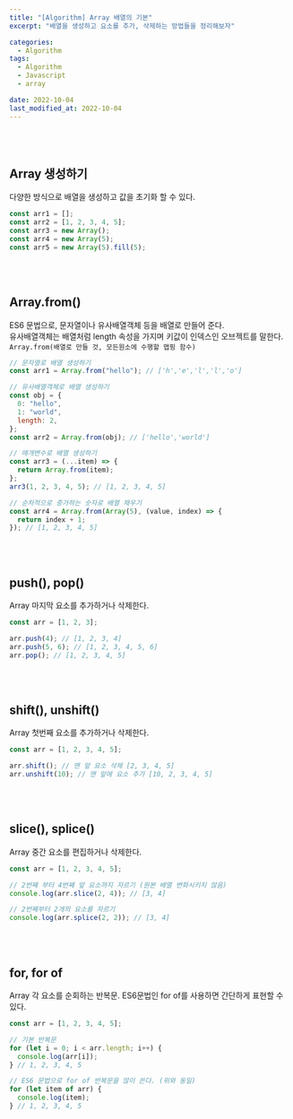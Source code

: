 ```yaml
---
title: "[Algorithm] Array 배열의 기본"
excerpt: "배열을 생성하고 요소를 추가, 삭제하는 방법들을 정리해보자"

categories:
  - Algorithm
tags:
  - Algorithm
  - Javascript
  - array

date: 2022-10-04
last_modified_at: 2022-10-04
---
```


<br>
<br>

## Array 생성하기

다양한 방식으로 배열을 생성하고 값을 초기화 할 수 있다.

```javascript
const arr1 = [];
const arr2 = [1, 2, 3, 4, 5];
const arr3 = new Array();
const arr4 = new Array(5);
const arr5 = new Array(5).fill(5);
```

<br>
<br>

## Array.from()

ES6 문법으로, 문자열이나 유사배열객체 등을 배열로 만들어 준다.<br>
유사배열객체는 배열처럼 length 속성을 가지며 키값이 인덱스인 오브젝트를 말한다.<br>
`Array.from(배열로 만들 것, 모든원소에 수행할 맵핑 함수)`

```javascript
// 문자열로 배열 생성하기
const arr1 = Array.from("hello"); // ['h','e','l','l','o']

// 유사배열객체로 배열 생성하기
const obj = {
  0: "hello",
  1: "world",
  length: 2,
};
const arr2 = Array.from(obj); // ['hello','world']

// 매개변수로 배열 생성하기
const arr3 = (...item) => {
  return Array.from(item);
};
arr3(1, 2, 3, 4, 5); // [1, 2, 3, 4, 5]

// 순차적으로 증가하는 숫자로 배열 채우기
const arr4 = Array.from(Array(5), (value, index) => {
  return index + 1;
}); // [1, 2, 3, 4, 5]
```

<br>
<br>

## push(), pop()

Array 마지막 요소를 추가하거나 삭제한다.

```javascript
const arr = [1, 2, 3];

arr.push(4); // [1, 2, 3, 4]
arr.push(5, 6); // [1, 2, 3, 4, 5, 6]
arr.pop(); // [1, 2, 3, 4, 5]
```

<br>
<br>

## shift(), unshift()

Array 첫번째 요소를 추가하거나 삭제한다.

```javascript
const arr = [1, 2, 3, 4, 5];

arr.shift(); // 맨 앞 요소 삭제 [2, 3, 4, 5]
arr.unshift(10); // 맨 앞에 요소 추가 [10, 2, 3, 4, 5]
```

<br>
<br>

## slice(), splice()

Array 중간 요소를 편집하거나 삭제한다.

```javascript
const arr = [1, 2, 3, 4, 5];

// 2번째 부터 4번째 앞 요소까지 자르기 (원본 배열 변화시키지 않음)
console.log(arr.slice(2, 4)); // [3, 4]

// 2번째부터 2개의 요소를 자르기
console.log(arr.splice(2, 2)); // [3, 4]
```

<br>
<br>

## for, for of

Array 각 요소를 순회하는 반복문. ES6문법인 for of를 사용하면 간단하게 표현할 수 있다.

```javascript
const arr = [1, 2, 3, 4, 5];

// 기본 반복문
for (let i = 0; i < arr.length; i++) {
  console.log(arr[i]);
} // 1, 2, 3, 4, 5

// ES6 문법으로 for of 반복문을 많이 쓴다. (위와 동일)
for (let item of arr) {
  console.log(item);
} // 1, 2, 3, 4, 5
```
